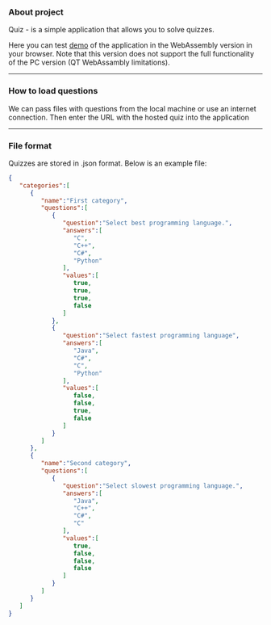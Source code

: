 ### **About project**

Quiz - is a simple application that allows you to solve quizzes.

Here you can test [demo](https://jacek13.github.io/) of the application in the WebAssembly version in your browser. Note that this version does not support the full functionality of the PC version (QT WebAssambly limitations).

---

### **How to load questions**

We can pass files with questions from the local machine or use an internet connection. Then enter the URL with the hosted quiz into the application

---

### **File format**

Quizzes are stored in .json format. Below is an example file:

```json
{
   "categories":[
      {
         "name":"First category",
         "questions":[
            {
               "question":"Select best programming language.",
               "answers":[
                  "C",
                  "C++",
                  "C#",
                  "Python"
               ],
               "values":[
                  true,
                  true,
                  true,
                  false
               ]
            },
            {
               "question":"Select fastest programming language",
               "answers":[
                  "Java",
                  "C#",
                  "C",
                  "Python"
               ],
               "values":[
                  false,
                  false,
                  true,
                  false
               ]
            }
         ]
      },
      {
         "name":"Second category",
         "questions":[
            {
               "question":"Select slowest programming language.",
               "answers":[
                  "Java",
                  "C++",
                  "C#",
                  "C"
               ],
               "values":[
                  true,
                  false,
                  false,
                  false
               ]
            }
         ]
      }
   ]
}
```